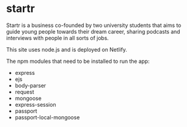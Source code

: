 # startr

Startr is a business co-founded by two university students that aims to guide young people towards their dream career, 
sharing podcasts and interviews with people in all sorts of jobs. 


This site uses node.js and is deployed on Netlify. 

The npm modules that need to be installed to run the app:

* express
* ejs
* body-parser
* request
* mongoose
* express-session
* passport
* passport-local-mongoose



